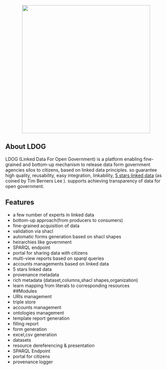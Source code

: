 <p align="center"><img src="https://svgshare.com/i/NT9.svg" width="400"></p>

## About LDOG
LDOG (Linked Data For Open Government) is a platform enabling fine-grained and bottom-up mechanism to release data form government agencies silos to citizens, based on linked data principles. so guarantee high quality, reusability, easy integration, linkability, [5 stars linked data](https://www.w3.org/DesignIssues/LinkedData.html) (as coined by Tim Berners Lee ). supports achieving transparency of data for open government.
## Features
- a few number of experts in linked data 
- bottom-up approach(from producers to consumers)
- fine-grained acquisition of data
- validation via shacl
- automatic  forms generation based on shacl shapes
- heirarchies like government
- SPARQL endpoint
- portal for sharing data with citizens
- multi-view reports based on sparql queries
- accounts managements based on linked data
- 5 stars linked data
- provenance metadata
- rich metadata (dataset,columns,shacl shapes,organization)
- learn mapping from literals to corresponding resources  
##Modules
- URIs management
- triple store
- accounts management
- ontologies management
- template report generation
- filling report
- form generation
- excel,csv generation
- datasets
- resource dereferencing & presentation
- SPARQL Endpoint
- portal for citizens
- provenance logger

  

